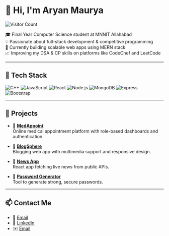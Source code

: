 # 👋 Hi, I'm Aryan Maurya

![Visitor Count](https://komarev.com/ghpvc/?username=ExoticLure37&color=blue&style=flat)

🎓 Final Year Computer Science student at MNNIT Allahabad  
💡 Passionate about full-stack development & competitive programming  
🌱 Currently building scalable web apps using MERN stack  
📈 Improving my DSA & CP skills on platforms like CodeChef and LeetCode  

---

## 🔧 Tech Stack
![C++](https://img.shields.io/badge/-C++-00599C?style=flat&logo=c%2B%2B&logoColor=white)
![JavaScript](https://img.shields.io/badge/-JavaScript-F7DF1E?style=flat&logo=javascript&logoColor=black)
![React](https://img.shields.io/badge/-React-61DAFB?style=flat&logo=react&logoColor=white)
![Node.js](https://img.shields.io/badge/-Node.js-339933?style=flat&logo=node.js&logoColor=white)
![MongoDB](https://img.shields.io/badge/-MongoDB-47A248?style=flat&logo=mongodb&logoColor=white)
![Express](https://img.shields.io/badge/-Express.js-000000?style=flat&logo=express&logoColor=white)
![Bootstrap](https://img.shields.io/badge/-Bootstrap-563D7C?style=flat&logo=bootstrap&logoColor=white)

---

## 🚀 Projects

- 🏥 [**MedAppoint**](https://github.com/ExoticLure37/MedAppoint)  
  Online medical appointment platform with role-based dashboards and authentication.  

- 📝 [**BlogSphere**](https://github.com/ExoticLure37/BLOG_complete)  
  Blogging web app with multimedia support and responsive design.
  
- 📰 [**News App**](https://github.com/ExoticLure37/NEWS-Application)  
  React app fetching live news from public APIs.

- 🔐 [**Password Generator**](https://github.com/ExoticLure37/password-generator-)  
  Tool to generate strong, secure passwords.  


---
## 📫 Contact Me

- 📍 [Email](aryanamih041@gmail.com)  
- 🔗 [LinkedIn](https://www.linkedin.com/in/aryan-maurya)  
- ✉️ [Email](mailto:aryanamih041@gmail.com)

